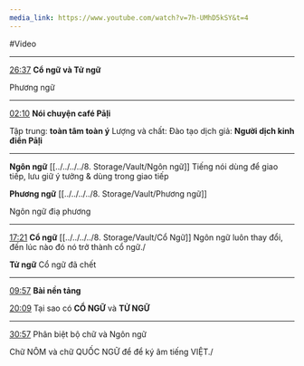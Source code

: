 ```yaml
---
media_link: https://www.youtube.com/watch?v=7h-UMhD5kSY&t=4
---
```

#Video

---
[26:37](https://www.youtube.com/watch?t=1597&v=7h-UMhD5kSY)
**Cổ ngữ và Tử ngữ**




Phương ngữ


---
[02:10](https://www.youtube.com/watch?v=7h-UMhD5kSY&t=130)
**Nói chuyện café Pāḷi**

Tập trung: **toàn tâm toàn ý**
Lượng và chất: 
Đào tạo dịch giả: **Người dịch kinh điển Pāḷi**






---
**Ngôn ngữ**
[[../../../../8. Storage/Vault/Ngôn ngữ]]
Tiếng nói dùng để giao tiếp, lưu giữ ý tưởng & dùng trong giao tiếp

**Phương ngữ**
[[../../../../8. Storage/Vault/Phương ngữ]]

Ngôn ngữ điạ phương

---
[17:21](https://www.youtube.com/watch?t=1041&v=7h-UMhD5kSY)
**Cổ ngữ**
[[../../../../8. Storage/Vault/Cổ Ngữ]]
Ngôn ngữ luôn thay đổi, đến lúc nào đó nó trở thành cổ ngữ./


**Tử ngữ**
 Cổ ngữ đã chết

---
[09:57](https://www.youtube.com/watch?v=7h-UMhD5kSY&t=597)
**Bài nền tảng**

[20:09](https://www.youtube.com/watch?t=1209&v=7h-UMhD5kSY)
Tại sao có **CỔ NGỮ** và **TỬ NGỮ**

---
[30:57](https://www.youtube.com/watch?t=1857&v=7h-UMhD5kSY)
Phân biệt bộ chữ và Ngôn ngữ

Chữ NÔM và chữ QUỐC NGỮ để để ký âm tiếng VIỆT./
